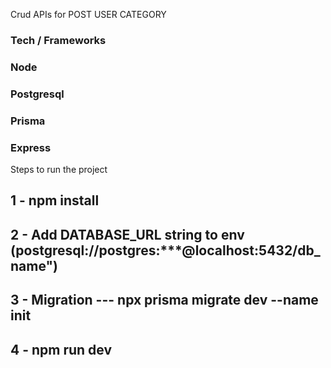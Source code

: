 Crud APIs for POST USER CATEGORY

### Tech / Frameworks

### Node
### Postgresql
### Prisma
### Express

Steps to run the project

## 1 - npm install
## 2 - Add DATABASE_URL string to env (postgresql://postgres:***@localhost:5432/db_name")
## 3 - Migration --- npx prisma migrate dev --name init
## 4 - npm run dev

